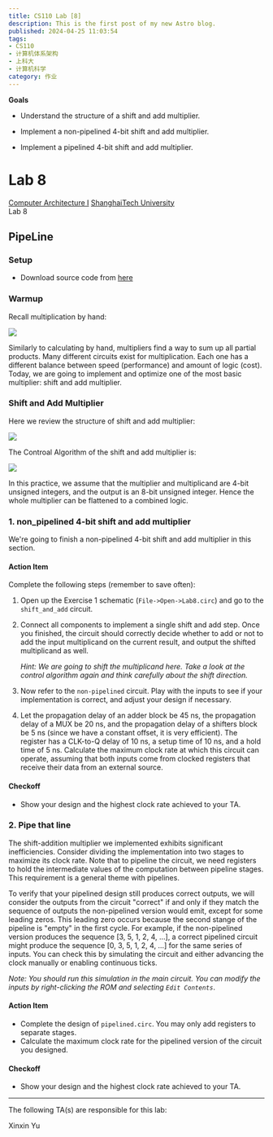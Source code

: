 ```yaml
---
title: CS110 Lab [8]
description: This is the first post of my new Astro blog.
published: 2024-04-25 11:03:54
tags:
- CS110
- 计算机体系架构
- 上科大
- 计算机科学
category: 作业
---
```



**Goals**
- Understand the structure of a shift and add multiplier.

- Implement a non-pipelined 4-bit shift and add multiplier.

- Implement a pipelined 4-bit shift and add multiplier.

<!--more-->

# Lab 8

[Computer Architecture I](https://toast-lab.sist.shanghaitech.edu.cn/courses/CS110@ShanghaiTech/Spring-2024/) [ShanghaiTech University](http://www.shanghaitech.edu.cn)  
[](https://toast-lab.sist.shanghaitech.edu.cn/courses/CS110@ShanghaiTech/Spring-2024/labs/lab8/lab8.html)Lab 8

## PipeLine

### Setup

- Download source code from [here](https://toast-lab.sist.shanghaitech.edu.cn/courses/CS110@ShanghaiTech/Spring-2024/labs/Lab8/Lab8.tar)

### Warmup

Recall multiplication by hand:

![](https://toast-lab.sist.shanghaitech.edu.cn/courses/CS110@ShanghaiTech/Spring-2024/labs/Lab8/pictures/by_hand.png)

Similarly to calculating by hand, multipliers find a way to sum up all partial products. Many different circuits exist for multiplication. Each one has a different balance between speed (performance) and amount of logic (cost). Today, we are going to implement and optimize one of the most basic multiplier: shift and add multiplier.

### Shift and Add Multiplier

Here we review the structure of shift and add multiplier:

![](https://toast-lab.sist.shanghaitech.edu.cn/courses/CS110@ShanghaiTech/Spring-2024/labs/Lab8/pictures/structure.png)

The Controal Algorithm of the shift and add multiplier is:

![](https://toast-lab.sist.shanghaitech.edu.cn/courses/CS110@ShanghaiTech/Spring-2024/labs/Lab8/pictures/control_algorithm.png)

In this practice, we assume that the multiplier and multiplicand are 4-bit unsigned integers, and the output is an 8-bit unsigned integer. Hence the whole multiplier can be flattened to a combined logic.


### 1. non_pipelined 4-bit shift and add multiplier

We're going to finish a non-pipelined 4-bit shift and add multiplier in this section.

#### Action Item

Complete the following steps (remember to save often):

1. Open up the Exercise 1 schematic (`File->Open->Lab8.circ`) and go to the `shift_and_add` circuit.
2. Connect all components to implement a single shift and add step. Once you finished, the circuit should correctly decide whether to add or not to add the input multiplicand on the current result, and output the shifted multiplicand as well.
    
    _Hint: We are going to shift the multiplicand here. Take a look at the control algorithm again and think carefully about the shift direction._
    
3. Now refer to the `non-pipelined` circuit. Play with the inputs to see if your implementation is correct, and adjust your design if necessary.
    
4. Let the propagation delay of an adder block be 45 ns, the propagation delay of a MUX be 20 ns, and the propagation delay of a shifters block be 5 ns (since we have a constant offset, it is very efficient). The register has a CLK-to-Q delay of 10 ns, a setup time of 10 ns, and a hold time of 5 ns. Calculate the maximum clock rate at which this circuit can operate, assuming that both inputs come from clocked registers that receive their data from an external source.
    

#### Checkoff

- Show your design and the highest clock rate achieved to your TA.

### 2. Pipe that line

The shift-addition multiplier we implemented exhibits significant inefficiencies. Consider dividing the implementation into two stages to maximize its clock rate. Note that to pipeline the circuit, we need registers to hold the intermediate values of the computation between pipeline stages. This requirement is a general theme with pipelines.

To verify that your pipelined design still produces correct outputs, we will consider the outputs from the circuit "correct" if and only if they match the sequence of outputs the non-pipelined version would emit, except for some leading zeros. This leading zero occurs because the second stange of the pipeline is "empty" in the first cycle. For example, if the non-pipelined version produces the sequence [3, 5, 1, 2, 4, …], a correct pipelined circuit might produce the sequence [0, 3, 5, 1, 2, 4, …] for the same series of inputs. You can check this by simulating the circuit and either advancing the clock manually or enabling continuous ticks.

_Note: You should run this simulation in the main circuit. You can modify the inputs by right-clicking the ROM and selecting `Edit Contents`_.

#### Action Item

- Complete the design of `pipelined.circ`. You may only add registers to separate stages.
- Calculate the maximum clock rate for the pipelined version of the circuit you designed.

#### Checkoff

- Show your design and the highest clock rate achieved to your TA.

---

The following TA(s) are responsible for this lab:

Xinxin Yu <yuxx AT shanghaitech.edu.cn>